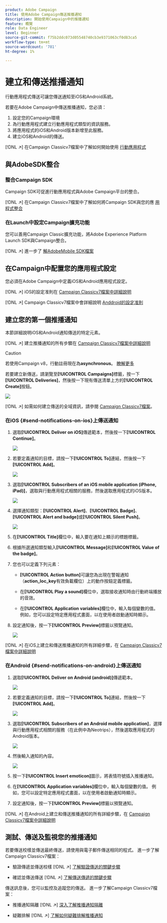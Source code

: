 ```yaml
---
product: Adobe Campaign
title: 使用Adobe Campaign傳送推播通知
description: 開始使用Campaign中的推播通知
feature: 概覽
role: Data Engineer
level: Beginner
source-git-commit: f75b2ddc073d05548740cb3e9371063cf0d83ca5
workflow-type: tm+mt
source-wordcount: '781'
ht-degree: 1%

---
```


# 建立和傳送推播通知

行動應用程式傳送可讓您傳送通知至iOS和Android系統。

若要在Adobe Campaign中傳送推播通知，您必須：

1. 設定您的Campaign環境
1. 為行動應用程式建立行動應用程式類型的資訊服務。
1. 將應用程式的iOS和Android版本新增至此服務。
1. 建立iOS和Android的傳送。

[!DNL :arrow_upper_right:] 在Campaign Classicv7檔案中了解如何開始使用 [行動應用程式](https://experienceleague.adobe.com/docs/campaign-classic/using/sending-messages/sending-push-notifications/about-mobile-app-channel.html)

## 與AdobeSDK整合

### 整合Campaign SDK

Campaign SDK可促進行動應用程式與Adobe Campaign平台的整合。

[!DNL :arrow_upper_right:] 在Campaign Classicv7檔案中了解如何將Campaign SDK與您的應 [用程式整合](https://experienceleague.adobe.com/docs/campaign-classic/using/sending-messages/sending-push-notifications/integrating-campaign-sdk-into-the-mobile-application.html?lang=en#loading-campaign-sdk)

### 在Launch中設定Campaign擴充功能

您可以善用Campaign Classic擴充功能，將Adobe Experience Platform Launch SDK與Campaign整合。

[!DNL :arrow_upper_right:] 進一步了 [解AdobeMobile SDK檔案](https://aep-sdks.gitbook.io/docs/using-mobile-extensions/adobe-campaignclassic)

## 在Campaign中配置您的應用程式設定

您必須在Adobe Campaign中定義iOS和Android應用程式設定。

[!DNL :arrow_upper_right:] iOS的設定准則在 [Campaign Classicv7檔案中詳細說明](https://experienceleague.adobe.com/docs/campaign-classic/using/sending-messages/sending-push-notifications/configure-the-mobile-app/configuring-the-mobile-application.html?lang=en#sending-messages)

[!DNL :arrow_upper_right:] Campaign Classicv7檔案中會詳細說明 [Anddroid的設定准則](https://experienceleague.adobe.com/docs/campaign-classic/using/sending-messages/sending-push-notifications/configure-the-mobile-app/configuring-the-mobile-application-android.html?lang=en#sending-messages)

## 建立您的第一個推播通知

本節詳細說明iOS和Android通知傳送的特定元素。

[!DNL :arrow_upper_right:] 建立推播通知的所有步驟在 [Campaign Classicv7檔案中詳細說明](https://experienceleague.adobe.com/docs/campaign-classic/using/sending-messages/sending-push-notifications/creating-notifications.html?lang=en)

>[!CAUTION]
>
>若使用Campaign v8，行動註冊現在為&#x200B;**asynchronous**。 [瞭解更多](../dev/staging.md)

若要建立新傳送，請瀏覽至&#x200B;**[!UICONTROL Campaigns]**&#x200B;標籤，按一下&#x200B;**[!UICONTROL Deliveries]**，然後按一下現有傳送清單上方的&#x200B;**[!UICONTROL Create]**&#x200B;按鈕。

![](assets/delivery_step_1.png)

[!DNL :arrow_upper_right:] 如需如何建立傳送的全域資訊，請參閱 [Campaign Classicv7檔案](https://experienceleague.adobe.com/docs/campaign-classic/using/sending-messages/key-steps-when-creating-a-delivery/steps-about-delivery-creation-steps.html?lang=en#sending-messages)。

### 在iOS {#send-notifications-on-ios}上傳送通知

1. 選取&#x200B;**[!UICONTROL Deliver on iOS]**&#x200B;傳遞範本，然後按一下&#x200B;**[!UICONTROL Continue]**。

   ![](assets/push-template-ios.png)

1. 若要定義通知的目標，請按一下&#x200B;**[!UICONTROL To]**&#x200B;連結，然後按一下&#x200B;**[!UICONTROL Add]**。

   ![](assets/push-ios-select-target.png)

1. 選取&#x200B;**[!UICONTROL Subscribers of an iOS mobile application (iPhone, iPad)]**，選取與行動應用程式相關的服務，然後選取應用程式的iOS版本。

   ![](assets/push-ios-subscribers.png)

1. 選擇通知類型：**[!UICONTROL Alert]**、**[!UICONTROL Badge]**、**[!UICONTROL Alert and badge]**&#x200B;或&#x200B;**[!UICONTROL Silent Push]**。

   ![](assets/push-ios-alert.png)

1. 在&#x200B;**[!UICONTROL Title]**&#x200B;欄位中，輸入要在通知上顯示的標題標籤。

1. 根據所選通知類型輸入&#x200B;**[!UICONTROL Message]**&#x200B;和&#x200B;**[!UICONTROL Value of the badge]**。

1. 您也可以定義下列元素：

   * **[!UICONTROL Action button]**&#x200B;可讓您為出現在警報通知（**action_loc_key**&#x200B;有效負載欄位）上的動作按鈕定義標籤。

   * 在&#x200B;**[!UICONTROL Play a sound]**&#x200B;欄位中，選取接收通知時由行動終端播放的音效。

   * 在&#x200B;**[!UICONTROL Application variables]**&#x200B;欄位中，輸入每個變數的值。 例如，您可以設定特定應用程式畫面，以在使用者啟動通知時顯示。

1. 設定通知後，按一下&#x200B;**[!UICONTROL Preview]**&#x200B;標籤以預覽通知。

   ![](assets/push-ios-preview.png)

[!DNL :arrow_upper_right:] 在iOS上建立和傳送推播通知的所有詳細步驟，在 [Campaign Classicv7檔案中詳細說明](https://experienceleague.adobe.com/docs/campaign-classic/using/sending-messages/sending-push-notifications/creating-notifications.html?lang=en#sending-notifications-on-ios)

### 在Android {#send-notifications-on-android}上傳送通知

1. 選取&#x200B;**[!UICONTROL Deliver on Android (android)]**&#x200B;傳遞範本。

   ![](assets/push-template-android.png)

1. 若要定義通知的目標，請按一下&#x200B;**[!UICONTROL To]**&#x200B;連結，然後按一下&#x200B;**[!UICONTROL Add]**。

   ![](assets/push-android-select-target.png)

1. 選取&#x200B;**[!UICONTROL Subscribers of an Android mobile application]**，選擇與行動應用程式相關的服務（在此例中為Neotrips），然後選取應用程式的Android版本。

   ![](assets/push-ios-subscribers.png)

1. 然後輸入通知的內容。

   ![](assets/push-android-content.png)

1. 按一下&#x200B;**[!UICONTROL Insert emoticon]**&#x200B;圖示，將表情符號插入推播通知。

1. 在&#x200B;**[!UICONTROL Application variables]**&#x200B;欄位中，輸入每個變數的值。 例如，您可以設定特定應用程式畫面，以在使用者啟動通知時顯示。

1. 設定通知後，按一下&#x200B;**[!UICONTROL Preview]**&#x200B;標籤以預覽通知。

   <!--![](assets/push-android-preview.png)-->

[!DNL :arrow_upper_right:] 在Android上建立和傳送推播通知的所有詳細步驟，在 [Campaign Classicv7檔案中詳細說明](https://experienceleague.adobe.com/docs/campaign-classic/using/sending-messages/sending-push-notifications/creating-notifications.html?lang=en#sending-notifications-on-android)

## 測試、傳送及監視您的推播通知

若要傳送校樣並傳送最終傳送，請使用與電子郵件傳送相同的程式。 進一步了解Campaign Classicv7檔案：

* 驗證傳遞並傳送校樣
   [!DNL :arrow_upper_right:] [了解驗證傳送的關鍵步驟](https://experienceleague.adobe.com/docs/campaign-classic/using/sending-messages/key-steps-when-creating-a-delivery/steps-validating-the-delivery.html)

* 確認並傳送傳送
   [!DNL :arrow_upper_right:] [了解傳送傳遞的關鍵步驟](https://experienceleague.adobe.com/docs/campaign-classic/using/sending-messages/key-steps-when-creating-a-delivery/steps-sending-the-delivery.html?lang=en)

傳送訊息後，您可以監控及追蹤您的傳送。 進一步了解Campaign Classicv7檔案：

* 推播通知隔離
   [!DNL :arrow_upper_right:] [深入了解推播通知隔離](https://experienceleague.adobe.com/docs/campaign-classic/using/sending-messages/monitoring-deliveries/understanding-quarantine-management.html?lang=en#push-notification-quarantines)

* 疑難排解
   [!DNL :arrow_upper_right:] [了解如何疑難排解推播通知](https://experienceleague.adobe.com/docs/campaign-classic/using/sending-messages/sending-push-notifications/troubleshooting.html?lang=en)